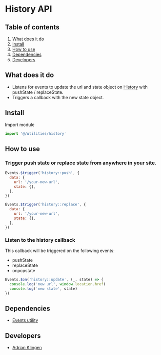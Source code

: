 # History API

## Table of contents

1. [What does it do](#markdown-header-what-does-it-do)
2. [Install](#markdown-header-install)
3. [How to use](#markdown-header-how-to-use)
4. [Dependencies](#markdown-header-dependencies)
5. [Developers](#markdown-header-developers)

## What does it do

- Listens for events to update the url and state object on [History](https://developer.mozilla.org/en-US/docs/Web/API/History) with pushState / replaceState.
- Triggers a callback with the new state object.

## Install

Import module

```javascript
import '@/utilities/history'
```

## How to use

### Trigger push state or replace state from anywhere in your site.

```javascript
Events.$trigger('history::push', {
  data: {
    url: '/your-new-url',
    state: {},
  },
})

Events.$trigger('history::replace', {
  data: {
    url: '/your-new-url',
    state: {},
  },
})
```

### Listen to the history callback

This callback will be triggered on the following events:

- pushState
- replaceState
- onpopstate

```javascript
Events.$on('history::update', (_, state) => {
  console.log('new url', window.location.href)
  console.log('new state', state)
})
```

## Dependencies
- [Events utility](/utilities/events/)

## Developers

- [Adrian Klingen](mailto:adrian.klingen@deptagency.com)
